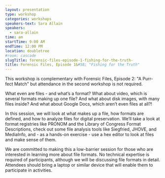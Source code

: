 ```yaml
---
layout: presentation
type: workshop
categories: workshops
speakers-text: Sara Allain
speakers:
  - sara-allain
time: am
startTime: 9:00 AM
endTime: 12:00 PM
location: doubletree
#room: cascade
slugTitle: forensic-files-episode-1-fishing-for-the-truth-
title: Forensic Files, Episode 1&#58; "Fishing for the Truth"
---
```


This workshop is complementary with Forensic Files, Episode 2: "A Purr-fect Match" but attendance in the second workshop is not required.

What even are files - and what’s a format? What about video, which is several formats making up one file? And what about disk images, with many files inside? And what about Google Docs, which aren’t even files at all?!

In this session, we will look at what makes up a file, how formats are defined, and how to analyze files for digital preservation. We’ll take a look at format registries like PRONOM and the Library of Congress Format Descriptions, check out some file analysis tools like Siegfried, JHOVE, and MediaInfo, and - as a hands-on exercise - use a hex editor to look at files and make sense of them.

We are committed to making this a low-barrier session for those who are interested in learning more about file formats. No technical expertise is required of participants, although we will be discussing file formats in detail. Attendees should bring a laptop or similar device that will enable them to participate in activities.